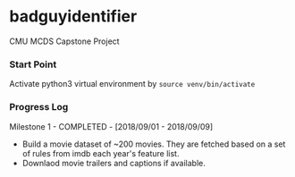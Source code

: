 # badguyidentifier
CMU MCDS Capstone Project

### Start Point
Activate python3 virtual environment by
```source venv/bin/activate```

### Progress Log
Milestone 1 - COMPLETED - [2018/09/01 - 2018/09/09]

- Build a movie dataset of ~200 movies. They are fetched based on a set of rules from imdb each year's feature list.
- Downlaod movie trailers and captions if available.
